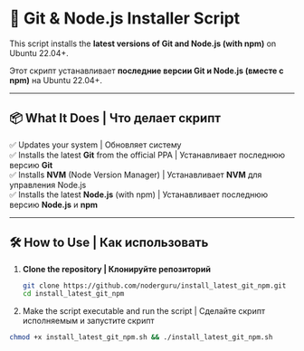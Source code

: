 # 🚀 Git & Node.js Installer Script

This script installs the **latest versions of Git and Node.js (with npm)** on Ubuntu 22.04+.

Этот скрипт устанавливает **последние версии Git и Node.js (вместе с npm)** на Ubuntu 22.04+.

---

## 📦 What It Does | Что делает скрипт

✅ Updates your system | Обновляет систему  
✅ Installs the latest **Git** from the official PPA | Устанавливает последнюю версию **Git**  
✅ Installs **NVM** (Node Version Manager) | Устанавливает **NVM** для управления Node.js  
✅ Installs the latest **Node.js** (with npm) | Устанавливает последнюю версию **Node.js** и **npm**

---

## 🛠️ How to Use | Как использовать

1. **Clone the repository | Клонируйте репозиторий**
   ```bash
   git clone https://github.com/noderguru/install_latest_git_npm.git
   cd install_latest_git_npm
   ```
2. Make the script executable and run the script | Сделайте скрипт исполняемым и запустите скрипт
 ```bash
chmod +x install_latest_git_npm.sh && ./install_latest_git_npm.sh
```


   
